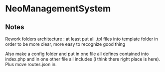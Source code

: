 # NeoManagementSystem

## Notes

Rework folders architecture : at least put all .tpl files into template folder in order to be more clear, more easy to recognize good thing

Also make a config folder and put in one file all defines contained into index.php and in one other file all includes (i think there right place is here). Plus move routes.json in.
